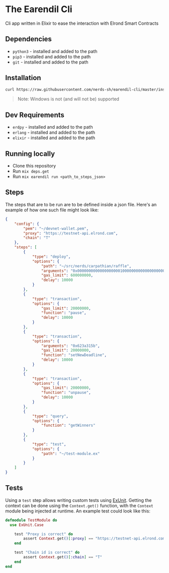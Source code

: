# The Earendil Cli
Cli app written in Elixir to ease the interaction with Elrond Smart Contracts

## Dependencies
* `python3` - installed and added to the path
* `pip3` - installed and added to the path
* `git` - installed and added to the path

## Installation
```sh
curl https://raw.githubusercontent.com/nerds-sh/earendil-cli/master/install.sh | sh
```
> Note: Windows is not (and will not be) supported

## Dev Requirements
* `erdpy` - installed and added to the path
* `erlang` - installed and added to the path
* `elixir` - installed and added to the path

## Running locally 
* Clone this repository
* Run `mix deps.get`
* Run `mix earendil run <path_to_steps_json>`

## Steps 
The steps that are to be run are to be defined inside a json file. Here's an example of how one such file might look like:
```json
{
	"config": {
		"pem": "~/devnet-wallet.pem",
		"proxy": "https://testnet-api.elrond.com",
		"chain": "T"
	},
	"steps": [
		{
			"type": "deploy",
			"options": {
				"path": "~/src/nerds/carpathian/raffle",
				"arguments": "0x0000000000000000000100000000000000000000000000000000000010ffffff",
				"gas_limit": 600000000,
				"delay": 10000
			}
		},
		{
			"type": "transaction",
			"options": {
				"gas_limit": 20000000,
				"function": "pause",
				"delay": 10000
			}
		},
		{
			"type": "transaction",
			"options": {
				"arguments": "0x623a315b",
				"gas_limit": 20000000,
				"function": "setNewDeadline",
				"delay": 10000
			}
		},
		{
			"type": "transaction",
			"options": {
				"gas_limit": 20000000,
				"function": "unpause",
				"delay": 10000
			}
    	},
		{
			"type": "query",
			"options": {
				"function": "getWinners"
			}
		},
		{
			"type": "test",
			"options": {
				"path": "~/test-module.ex"
			}
		}
	]
}
```

## Tests
Using a `test` step allows writing custom tests using [ExUnit]("https://hexdocs.pm/ex_unit/1.12/ExUnit.html"). Getting the context can be done using the `Context.get()` function, with the `Context` module being injected at runtime. An example test could look like this:
```elixir
defmodule TestModule do
  use ExUnit.Case

	test "Proxy is correct" do
		assert Context.get()[:proxy] == "https://testnet-api.elrond.com"
	end

	test "Chain id is correct" do
		assert Context.get()[:chain] == "T"
	end
end
```